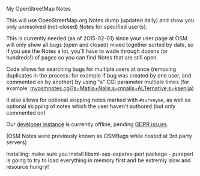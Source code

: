 My OpenStreetMap Notes 

This will use OpenStreetMap.org Notes dump (updated daily) and show you only unresolved (not-closed) Notes for specified user(s).

This is currently needed (as of 2015-02-01) since your user page at OSM will
only show all bugs (open and closed) mixed together sorted by date, so if
you use the Notes a lot, you'll have to wade through dozens (or hundreds!)
of pages so you can find Notes that are still open.

Code allows for searching bugs for multiple users at once (removing
duplicates in the process: for example if bug was created by one user, and
commented on by another) by using "s" CGI parameter multiple times (for example:
<A HREF="http://my-notes.osm-hr.org/myosmnotes.cgi?s=Matija+Nalis;s=mnalis+ALTernative;s=ksenija">myosmnotes.cgi?s=Matija+Nalis;s=mnalis+ALTernative;s=ksenija</A>)

It also allows for optional skipping notes marked with `#surveyme`, as well as optional skipping of notes which the
user haven't authored (but only commented on)

Our <A HREF="http://my-notes.osm-hr.org/">developer instance</A> is currently offline, pending
<A HREF="https://blog.openstreetmap.org/2018/05/14/preparing-for-the-gdpr/">GDPR issues</A>. 

(OSM Notes were previously known as OSMBugs while hosted at 3rd party servers)

Installing:
make sure you install libxml-sax-expatxs-perl package - pureperl is going to try to load everything in memory first
and be extremly slow and resource hungry!
